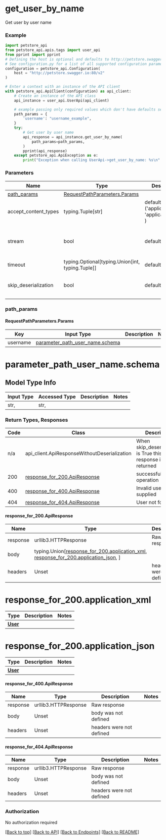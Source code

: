 <a name="top"></a>
# **get_user_by_name**
<a name="get_user_by_name"></a>

Get user by user name

### Example

```python
import petstore_api
from petstore_api.apis.tags import user_api
from pprint import pprint
# Defining the host is optional and defaults to http://petstore.swagger.io:80/v2
# See configuration.py for a list of all supported configuration parameters.
configuration = petstore_api.Configuration(
    host = "http://petstore.swagger.io:80/v2"
)

# Enter a context with an instance of the API client
with petstore_api.ApiClient(configuration) as api_client:
    # Create an instance of the API class
    api_instance = user_api.UserApi(api_client)

    # example passing only required values which don't have defaults set
    path_params = {
        'username': "username_example",
    }
    try:
        # Get user by user name
        api_response = api_instance.get_user_by_name(
            path_params=path_params,
        )
        pprint(api_response)
    except petstore_api.ApiException as e:
        print("Exception when calling UserApi->get_user_by_name: %s\n" % e)
```
### Parameters

Name | Type | Description  | Notes
------------- | ------------- | ------------- | -------------
[path_params](#RequestPathParameters) | [RequestPathParameters.Params](#RequestPathParameters.Params) | |
accept_content_types | typing.Tuple[str] | default is ('application/xml', 'application/json', ) | Tells the server the content type(s) that are accepted by the client
stream | bool | default is False | if True then the response.content will be streamed and loaded from a file like object. When downloading a file, set this to True to force the code to deserialize the content to a FileSchema file
timeout | typing.Optional[typing.Union[int, typing.Tuple]] | default is None | the timeout used by the rest client
skip_deserialization | bool | default is False | when True, headers and body will be unset and an instance of api_client.ApiResponseWithoutDeserialization will be returned

### <a id="RequestPathParameters" >path_params</a>
#### <a id="RequestPathParameters.Params" >RequestPathParameters.Params</a>

Key | Input Type | Description  | Notes
------------- | ------------- | ------------- | -------------
username | [parameter_path_user_name.schema](#parameter_path_user_name.schema) | | 

# parameter_path_user_name.schema

## Model Type Info
Input Type | Accessed Type | Description | Notes
------------ | ------------- | ------------- | -------------
str,  | str,  |  | 

### Return Types, Responses

Code | Class | Description
------------- | ------------- | -------------
n/a | api_client.ApiResponseWithoutDeserialization | When skip_deserialization is True this response is returned
200 | [response_for_200.ApiResponse](#response_for_200.ApiResponse) | successful operation
400 | [response_for_400.ApiResponse](#response_for_400.ApiResponse) | Invalid username supplied
404 | [response_for_404.ApiResponse](#response_for_404.ApiResponse) | User not found

#### <a id="response_for_200.ApiResponse" >response_for_200.ApiResponse</a>
Name | Type | Description  | Notes
------------- | ------------- | ------------- | -------------
response | urllib3.HTTPResponse | Raw response |
body | typing.Union[[response_for_200.application_xml](#response_for_200.application_xml), [response_for_200.application_json](#response_for_200.application_json), ] |  |
headers | Unset | headers were not defined |

# <a id="response_for_200.application_xml" >response_for_200.application_xml</a>
Type | Description  | Notes
------------- | ------------- | -------------
[**User**](../../../components/schema/user.User.md) |  | 


# <a id="response_for_200.application_json" >response_for_200.application_json</a>
Type | Description  | Notes
------------- | ------------- | -------------
[**User**](../../../components/schema/user.User.md) |  | 


#### <a id="response_for_400.ApiResponse" >response_for_400.ApiResponse</a>
Name | Type | Description  | Notes
------------- | ------------- | ------------- | -------------
response | urllib3.HTTPResponse | Raw response |
body | Unset | body was not defined |
headers | Unset | headers were not defined |

#### <a id="response_for_404.ApiResponse" >response_for_404.ApiResponse</a>
Name | Type | Description  | Notes
------------- | ------------- | ------------- | -------------
response | urllib3.HTTPResponse | Raw response |
body | Unset | body was not defined |
headers | Unset | headers were not defined |

### Authorization

No authorization required

[[Back to top]](#top) [[Back to API]](../UserApi.md) [[Back to Endpoints]](../../../../README.md#Endpoints) [[Back to README]](../../../../README.md)
